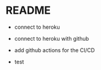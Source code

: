 # README

* connect to heroku
* connect to heroku with github

* add github actions for the CI/CD
* test